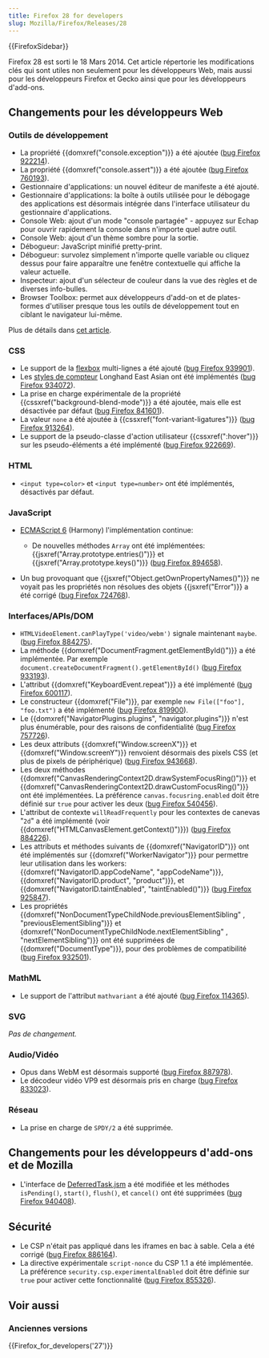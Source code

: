```yaml
---
title: Firefox 28 for developers
slug: Mozilla/Firefox/Releases/28
---
```


{{FirefoxSidebar}}

Firefox 28 est sorti le 18 Mars 2014. Cet article répertorie les modifications clés qui sont utiles non seulement pour les développeurs Web, mais aussi pour les développeurs Firefox et Gecko ainsi que pour les développeurs d'add-ons.

## Changements pour les développeurs Web

### Outils de développement

- La propriété {{domxref("console.exception")}} a été ajoutée ([bug Firefox 922214](https://bugzil.la/922214)).
- La propriété {{domxref("console.assert")}} a été ajoutée ([bug Firefox 760193](https://bugzil.la/760193)).
- Gestionnaire d'applications: un nouvel éditeur de manifeste a été ajouté.
- Gestionnaire d'applications: la boîte à outils utilisée pour le débogage des applications est désormais intégrée dans l'interface utilisateur du gestionnaire d'applications.
- Console Web: ajout d'un mode "console partagée" - appuyez sur Echap pour ouvrir rapidement la console dans n'importe quel autre outil.
- Console Web: ajout d'un thème sombre pour la sortie.
- Débogueur: JavaScript minifié pretty-print.
- Débogueur: survolez simplement n'importe quelle variable ou cliquez dessus pour faire apparaître une fenêtre contextuelle qui affiche la valeur actuelle.
- Inspecteur: ajout d'un sélecteur de couleur dans la vue des règles et de diverses info-bulles.
- Browser Toolbox: permet aux développeurs d'add-on et de plates-formes d'utiliser presque tous les outils de développement tout en ciblant le navigateur lui-même.

Plus de détails dans [cet article](https://hacks.mozilla.org/2013/12/split-console-pretty-print-minified-js-and-more-firefox-developer-tools-episode-28/).

### CSS

- Le support de la [flexbox](/fr/docs/Web/Guide/CSS/Flexible_boxes) multi-lignes a été ajouté ([bug Firefox 939901](https://bugzil.la/939901)).
- Les [styles de compteur](/fr/docs/Web/CSS/list-style-type) Longhand East Asian ont été implémentés ([bug Firefox 934072](https://bugzil.la/934072)).
- La prise en charge expérimentale de la propriété {{cssxref("background-blend-mode")}} a été ajoutée, mais elle est désactivée par défaut ([bug Firefox 841601](https://bugzil.la/841601)).
- La valeur `none` a été ajoutée à {{cssxref("font-variant-ligatures")}} ([bug Firefox 913264](https://bugzil.la/913264)).
- Le support de la pseudo-classe d'action utilisateur {{cssxref(":hover")}} sur les pseudo-éléments a été implémenté ([bug Firefox 922669](https://bugzil.la/922669)).

### HTML

- `<input type=color>` et `<input type=number>` ont été implémentés, désactivés par défaut.

### JavaScript

- [ECMAScript 6](/fr/docs/Web/JavaScript/ECMAScript_6_support_in_Mozilla) (Harmony) l'implémentation continue:

  - De nouvelles méthodes `Array` ont été implémentées: {{jsxref("Array.prototype.entries()")}} et {{jsxref("Array.prototype.keys()")}} ([bug Firefox 894658](https://bugzil.la/894658)).

- Un bug provoquant que {{jsxref("Object.getOwnPropertyNames()")}} ne voyait pas les propriétés non résolues des objets {{jsxref("Error")}} a été corrigé ([bug Firefox 724768](https://bugzil.la/724768)).

### Interfaces/APIs/DOM

- `HTMLVideoElement.canPlayType('video/webm')` signale maintenant `maybe`. ([bug Firefox 884275](https://bugzil.la/884275)).
- La méthode {{domxref("DocumentFragment.getElementById()")}} a été implémentée. Par exemple `document.createDocumentFragment().getElementById()` ([bug Firefox 933193](https://bugzil.la/933193)).
- L'attribut {{domxref("KeyboardEvent.repeat")}} a été implémenté ([bug Firefox 600117](https://bugzil.la/600117)).
- Le constructeur {{domxref("File")}}, par exemple `new File(["foo"], "foo.txt")` a été implémenté ([bug Firefox 819900](https://bugzil.la/819900)).
- Le {{domxref("NavigatorPlugins.plugins", "navigator.plugins")}} n'est plus énumérable, pour des raisons de confidentialité ([bug Firefox 757726](https://bugzil.la/757726)).
- Les deux attributs {{domxref("Window.screenX")}} et {{domxref("Window.screenY")}} renvoient désormais des pixels CSS (et plus de pixels de périphérique) ([bug Firefox 943668](https://bugzil.la/943668)).
- Les deux méthodes {{domxref("CanvasRenderingContext2D.drawSystemFocusRing()")}} et {{domxref("CanvasRenderingContext2D.drawCustomFocusRing()")}} ont été implémentées. La préférence `canvas.focusring.enabled` doit être définié sur `true` pour activer les deux ([bug Firefox 540456](https://bugzil.la/540456)).
- L'attribut de contexte `willReadFrequently` pour les contextes de canevas "`2d`" a été implémenté (voir {{domxref("HTMLCanvasElement.getContext()")}}) ([bug Firefox 884226](https://bugzil.la/884226)).
- Les attributs et méthodes suivants de {{domxref("NavigatorID")}} ont été implémentés sur {{domxref("WorkerNavigator")}} pour permettre leur utilisation dans les workers: {{domxref("NavigatorID.appCodeName", "appCodeName")}}, {{domxref("NavigatorID.product", "product")}}, et {{domxref("NavigatorID.taintEnabled", "taintEnabled()")}} ([bug Firefox 925847](https://bugzil.la/925847)).
- Les propriétés {{domxref("NonDocumentTypeChildNode.previousElementSibling" , "previousElementSibling")}} et {domxref("NonDocumentTypeChildNode.nextElementSibling" , "nextElementSibling")}} ont été supprimées de {{domxref("DocumentType")}}, pour des problèmes de compatibilité ([bug Firefox 932501](https://bugzil.la/932501)).

### MathML

- Le support de l'attribut `mathvariant` a été ajouté ([bug Firefox 114365](https://bugzil.la/114365)).

### SVG

_Pas de changement._

### Audio/Vidéo

- Opus dans WebM est désormais supporté ([bug Firefox 887978](https://bugzil.la/887978)).
- Le décodeur vidéo VP9 est désormais pris en charge ([bug Firefox 833023](https://bugzil.la/833023)).

### Réseau

- La prise en charge de `SPDY/2` a été supprimée.

## Changements pour les développeurs d'add-ons et de Mozilla

- L'interface de [DeferredTask.jsm](/fr/docs/Mozilla/JavaScript_code_modules/DeferredTask.jsm) a été modifiée et les méthodes `isPending()`, `start()`, `flush()`, et `cancel()` ont été supprimées ([bug Firefox 940408](https://bugzil.la/940408)).

## Sécurité

- Le CSP n'était pas appliqué dans les iframes en bac à sable. Cela a été corrigé ([bug Firefox 886164](https://bugzil.la/886164)).
- La directive expérimentale `script-nonce` du CSP 1.1 a été implémentée. La préférence `security.csp.experimentalEnabled` doit être définie sur `true` pour activer cette fonctionnalité ([bug Firefox 855326](https://bugzil.la/855326)).

## Voir aussi

### Anciennes versions

{{Firefox_for_developers('27')}}
